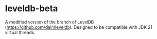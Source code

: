 # leveldb-beta
A modified version of the branch of LevelDB (https://github.com/dain/leveldb). Designed to be compatible with JDK 21 virtual threads.
